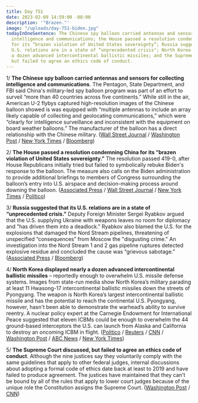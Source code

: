 ```yaml
---
title: Day 751
date: 2023-02-09 14:59:00 -08:00
description: '"Brazen."'
image: "/uploads/day-751-biden.jpg"
todayInOneSentence: The Chinese spy balloon carried antennas and sensors for collecting
  intelligence and communications; the House passed a resolution condemning China
  for its “brazen violation of United States sovereignty”; Russia suggested that its
  U.S. relations are in a state of “unprecedented crisis"; North Korea displayed nearly
  a dozen advanced intercontinental ballistic missiles; and the Supreme Court discussed,
  but failed to agree an ethics code of conduct.
---
```


1/ **The Chinese spy balloon carried antennas and sensors for collecting intelligence and communications**. The Pentagon, State Department, and FBI said China's military-led spy balloon program was part of an effort to surveil “more than 40 countries across five continents.” While still in the air, American U-2 flybys captured high-resolution images of the Chinese balloon showed is was equipped with “multiple antennas to include an array likely capable of collecting and geolocating communications,” which were “clearly for intelligence surveillance and inconsistent with the equipment on board weather balloons.” The manufacturer of the balloon has a direct relationship with the Chinese military. ([Wall Street Journal](https://www.wsj.com/articles/chinese-balloon-carried-antennas-other-equipment-to-gather-intelligence-u-s-says-11675953033?mod=djemalertNEWS) / [Washington Post](https://www.washingtonpost.com/national-security/2023/02/09/chinese-balloon-surveillance-program/) / [New York Times](https://www.nytimes.com/2023/02/09/us/politics/china-spy-balloon-program.html) / [Bloomberg](https://www.bloomberg.com/news/articles/2023-02-09/china-s-spy-balloon-could-actively-collect-signals-us-says?srnd=premium&sref=MIBMEEoj))

2/ **The House passed a resolution condemning China for its “brazen violation of United States sovereignty.”** The resolution passed 419-0, after House Republicans initially tried but failed to symbolically rebuke Biden's response to the balloon. The measure also calls on the Biden administration to provide additional briefings to members of Congress surrounding the balloon’s entry into U.S. airspace and decision-making process around downing the balloon. ([Associated Press](https://apnews.com/article/politics-united-states-government-china-beijing-f56da0416e019a2d32217af5334fc4cb) / [Wall Street Journal](https://www.wsj.com/articles/house-votes-419-0-to-pass-resolution-condemning-china-for-spy-balloon-11675960364?mod=politics_lead_pos6) / [New York Times](https://www.nytimes.com/2023/02/09/us/house-condemns-china-balloon.html) / [Politico](https://www.politico.com/news/2023/02/09/house-passes-measure-condemning-china-for-spy-balloon-419-0-00082038))

3/ **Russia suggested that its U.S. relations are in a state of “unprecedented crisis.”** Deputy Foreign Minister Sergei Ryabkov argued that the U.S. supplying Ukraine with weapons leaves no room for diplomacy and "has driven them into a deadlock." Ryabkov also blamed the U.S. for the explosions that damaged the Nord Stream pipelines, threatening of unspecified “consequences” from Moscow the "disgusting crime." An investigation into the Nord Stream 1 and 2 gas pipeline ruptures detected explosive residue and concluded the cause was “grievous sabotage.” ([Associated Press](https://apnews.com/article/politics-russia-government-united-states-moscow-cbc9e5e628564a6ac36caae94a082eb6) / [Bloomberg](https://www.bloomberg.com/news/articles/2023-02-09/russia-blames-us-for-nord-stream-blasts-threatens-consequences?srnd=premium&sref=MIBMEEoj))

4/ **North Korea displayed nearly a dozen advanced intercontinental ballistic missiles** – reportedly enough to overwhelm U.S. missile defense systems. Images from state-run media show North Korea’s military parading at least 11 Hwasong-17 intercontinental ballistic missiles down the streets of Pyongyang. The weapon is North Korea’s largest intercontinental ballistic missile and has the potential to reach the continental U.S. Pyongyang, however, hasn't been able to demonstrate the warhead’s ability to survive reentry. A nuclear policy expert at the Carnegie Endowment for International Peace suggested that eleven ICBMs could be enough to overwhelm the 44 ground-based interceptors the U.S. can launch from Alaska and California to destroy an oncoming ICBM in flight. ([Politico](https://www.politico.com/news/2023/02/08/north-korea-missile-capability-icbms-00081993) / [Reuters](https://www.reuters.com/world/asia-pacific/north-korea-shows-off-possible-solid-fuel-icbm-nighttime-parade-analysts-2023-02-09/) / [CNN](https://www.cnn.com/2023/02/08/asia/north-korea-nighttime-military-parade-intl-hnk/index.html) / [Washington Post](https://www.washingtonpost.com/world/2023/02/09/north-korea-military-parade-icbm/) / [ABC News](https://abcnews.go.com/International/north-korea-shows-off-icbms-kim-jong-uns/story?id=96995088) / [New York Times](https://www.nytimes.com/2023/02/09/world/asia/north-korea-parade-solid-fuel-missile.html))

5/ **The Supreme Court discussed, but failed to agree an ethics code of conduct**. Although the nine justices say they voluntarily comply with the same guidelines that apply to other federal judges, internal discussions about adopting a formal code of ethics date back at least to 2019 and have failed to produce agreement. The justices have maintained that they can't be bound by all of the rules that apply to lower court judges because of the unique role the Constitution assigns the Supreme Court. ([Washington Post](https://www.washingtonpost.com/politics/2023/02/09/supreme-court-ethics-code/) / [CNN](https://www.cnn.com/2023/02/09/politics/supreme-court-ethics-reform))